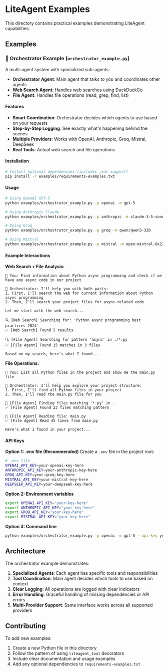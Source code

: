# LiteAgent Examples

This directory contains practical examples demonstrating LiteAgent capabilities.

## Examples

### 🤖 Orchestrator Example (`orchestrator_example.py`)

A multi-agent system with specialized sub-agents:

- **Orchestrator Agent**: Main agent that talks to you and coordinates other agents
- **Web Search Agent**: Handles web searches using DuckDuckGo
- **File Agent**: Handles file operations (read, grep, find, list)

#### Features

- **Smart Coordination**: Orchestrator decides which agents to use based on your requests
- **Step-by-Step Logging**: See exactly what's happening behind the scenes
- **Multiple Providers**: Works with OpenAI, Anthropic, Groq, Mistral, DeepSeek
- **Real Tools**: Actual web search and file operations

#### Installation

```bash
# Install optional dependencies (includes .env support)
pip install -r examples/requirements-examples.txt
```

#### Usage

```bash
# Using OpenAI GPT-5
python examples/orchestrator_example.py -p openai -m gpt-5

# Using Anthropic Claude
python examples/orchestrator_example.py -p anthropic -m claude-3-5-sonnet-20241022

# Using Groq
python examples/orchestrator_example.py -p groq -m qwen/qwen3-32b

# Using Mistral
python examples/orchestrator_example.py -p mistral -m open-mixtral-8x22b
```

#### Example Interactions

**Web Search + File Analysis:**
```
🧑 You: Find information about Python async programming and check if we have any async code in our project

🤖 Orchestrator: I'll help you with both parts:
1. First, I'll search the web for current information about Python async programming
2. Then, I'll search your project files for async-related code

Let me start with the web search...

🔍 [Web Search] Searching for: 'Python async programming best practices 2024'
✅ [Web Search] Found 5 results

🔍 [File Agent] Searching for pattern 'async' in ./*.py
✅ [File Agent] Found 15 matches in 3 files

Based on my search, here's what I found...
```

**File Operations:**
```
🧑 You: List all Python files in the project and show me the main.py file

🤖 Orchestrator: I'll help you explore your project structure:
1. First, I'll find all Python files in your project
2. Then, I'll read the main.py file for you

📁 [File Agent] Finding files matching '*.py' in .
✅ [File Agent] Found 23 files matching pattern

📖 [File Agent] Reading file: main.py
✅ [File Agent] Read 45 lines from main.py

Here's what I found in your project...
```

#### API Keys

**Option 1: .env file (Recommended)**
Create a `.env` file in the project root:
```bash
# .env file
OPENAI_API_KEY=your-openai-key-here
ANTHROPIC_API_KEY=your-anthropic-key-here
GROQ_API_KEY=your-groq-key-here
MISTRAL_API_KEY=your-mistral-key-here
DEEPSEEK_API_KEY=your-deepseek-key-here
```

**Option 2: Environment variables**
```bash
export OPENAI_API_KEY="your-key-here"
export ANTHROPIC_API_KEY="your-key-here"
export GROQ_API_KEY="your-key-here"
export MISTRAL_API_KEY="your-key-here"
```

**Option 3: Command line**
```bash
python examples/orchestrator_example.py -p openai -m gpt-5 --api-key your-key-here
```

## Architecture

The orchestrator example demonstrates:

1. **Specialized Agents**: Each agent has specific tools and responsibilities
2. **Tool Coordination**: Main agent decides which tools to use based on context
3. **Clear Logging**: All operations are logged with clear indicators
4. **Error Handling**: Graceful handling of missing dependencies or API errors
5. **Multi-Provider Support**: Same interface works across all supported providers

## Contributing

To add new examples:

1. Create a new Python file in this directory
2. Follow the pattern of using `liteagent_tool` decorators
3. Include clear documentation and usage examples
4. Add any optional dependencies to `requirements-examples.txt`